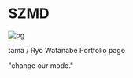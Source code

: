 # SZMD
![og](https://user-images.githubusercontent.com/39970521/83838334-d9f36880-a733-11ea-9454-9c816f9e105d.jpg)

tama / Ryo Watanabe Portfolio page

"change our mode."